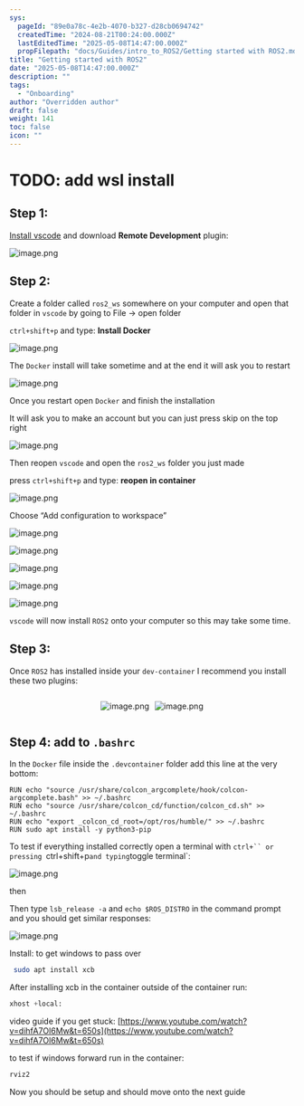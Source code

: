 ```yaml
---
sys:
  pageId: "89e0a78c-4e2b-4070-b327-d28cb0694742"
  createdTime: "2024-08-21T00:24:00.000Z"
  lastEditedTime: "2025-05-08T14:47:00.000Z"
  propFilepath: "docs/Guides/intro_to_ROS2/Getting started with ROS2.md"
title: "Getting started with ROS2"
date: "2025-05-08T14:47:00.000Z"
description: ""
tags:
  - "Onboarding"
author: "Overridden author"
draft: false
weight: 141
toc: false
icon: ""
---
```


# TODO: add wsl install

## Step 1:

[Install vscode](https://code.visualstudio.com/download) and download **Remote Development** plugin:

![image.png](https://prod-files-secure.s3.us-west-2.amazonaws.com/d518164a-d88e-44d1-a4ee-3adb3bd8bce0/efb52993-1881-4a40-b95e-6f020334f022/image.png?X-Amz-Algorithm=AWS4-HMAC-SHA256&X-Amz-Content-Sha256=UNSIGNED-PAYLOAD&X-Amz-Credential=ASIAZI2LB4662JQD3C4F%2F20250509%2Fus-west-2%2Fs3%2Faws4_request&X-Amz-Date=20250509T050929Z&X-Amz-Expires=3600&X-Amz-Security-Token=IQoJb3JpZ2luX2VjEN3%2F%2F%2F%2F%2F%2F%2F%2F%2F%2FwEaCXVzLXdlc3QtMiJHMEUCIEWYhbeUlgJaOXK%2B%2BX2cWbo9IEKDHe3xvULc3FvKRUBiAiEAw9%2B%2BrsskHg8lnEBPFSInHQbS5wwgRBu8QZXzAnJdMBUqiAQIhv%2F%2F%2F%2F%2F%2F%2F%2F%2F%2FARAAGgw2Mzc0MjMxODM4MDUiDPX3fisZc9%2BQ8hKXUircAy11YvqtjIj0Mwdtpj645cnQENdLCV3mSDmWHc2U1MsrZPn3uNvIrzG0G%2BUPQOxspQR2tygXzzO7DgomtvUcK3rKBG9HcqRErhu3SNaNi%2BhvbICRYy4C3UhgwV73ju1ZNlnj7w7dS%2F9ZUZyW2wkoIv92uNpME4CEqDzCjDvue4iVBRuzEGprYg4fqN7zNxbHootML3Yq1omNReA8HoYIMTh5t00rekfl7%2FcMVW%2FYELRoBsH76AS5cQ83gog0Uag06Rm7GWA5fgjszwara8LsZbL4m%2FacDxgtq77JA6%2FNjM%2B2eapGOqnLtHKYMs5P45ywG9JlkNa5U5SBGd2Z5r%2BMCvvZ3%2Ba0Bk5T8zHHLoszg0pxQmR8nHViL052xPlzyMxnM9EpkJH4rffrXlesJkscMfTY6GNafBxQ%2Fp8RvWdrLJVqqfd7ILp2x0FVzxPsIO5lRDY41Dz%2FkTtMauXcPOAFIHVt6yS9bx9F2wBSOVThoBbJuJ549KZk3Q5U%2BfYnG%2BHOooGlgpluCvXf460g8MDQwgpcgnVOu5%2BKRvyxC%2F%2BKQZaNrxSHZKNXFInSHjZJjgKBNM1RMqYl3i5nqXHuLXdPePJooMYkmuQ%2Fwf8ESazeyPs54n87bHyw%2BhgEINiQMIOW9sAGOqUBHD6luuCVO%2FjDHn%2BDwK%2F3jcVOEGAsB%2BIYBKWRHxue3y7%2Foti3lS0ZUpyn8KUiHWW7EqWQuhkd9pcVGTm1R2j2J64fqp7zMWFhK8PoTxup8wA%2FE14F%2BUSXoeNx0A%2FN36V%2FFC83oLYUnRkoxG17Ub6Ol%2BJjtCVf58REDomYUnUJ7nTQ1N6PEb5P4frOftNccTjKSgLbnLXT4YdNnXIyuzXhZ5bJNuce&X-Amz-Signature=8c0ffaba898cee9595d218bc5fc48adf002711af55a5803713b0be0f7856cf89&X-Amz-SignedHeaders=host&x-id=GetObject)

## Step 2:

Create a folder called `ros2_ws` somewhere on your computer and open that folder in `vscode` by going to File → open folder 

`ctrl+shift+p` and type: **Install Docker**

![image.png](https://prod-files-secure.s3.us-west-2.amazonaws.com/d518164a-d88e-44d1-a4ee-3adb3bd8bce0/2269dc0e-1cd5-47ff-bceb-c04ad9b2eab0/image.png?X-Amz-Algorithm=AWS4-HMAC-SHA256&X-Amz-Content-Sha256=UNSIGNED-PAYLOAD&X-Amz-Credential=ASIAZI2LB4662JQD3C4F%2F20250509%2Fus-west-2%2Fs3%2Faws4_request&X-Amz-Date=20250509T050929Z&X-Amz-Expires=3600&X-Amz-Security-Token=IQoJb3JpZ2luX2VjEN3%2F%2F%2F%2F%2F%2F%2F%2F%2F%2FwEaCXVzLXdlc3QtMiJHMEUCIEWYhbeUlgJaOXK%2B%2BX2cWbo9IEKDHe3xvULc3FvKRUBiAiEAw9%2B%2BrsskHg8lnEBPFSInHQbS5wwgRBu8QZXzAnJdMBUqiAQIhv%2F%2F%2F%2F%2F%2F%2F%2F%2F%2FARAAGgw2Mzc0MjMxODM4MDUiDPX3fisZc9%2BQ8hKXUircAy11YvqtjIj0Mwdtpj645cnQENdLCV3mSDmWHc2U1MsrZPn3uNvIrzG0G%2BUPQOxspQR2tygXzzO7DgomtvUcK3rKBG9HcqRErhu3SNaNi%2BhvbICRYy4C3UhgwV73ju1ZNlnj7w7dS%2F9ZUZyW2wkoIv92uNpME4CEqDzCjDvue4iVBRuzEGprYg4fqN7zNxbHootML3Yq1omNReA8HoYIMTh5t00rekfl7%2FcMVW%2FYELRoBsH76AS5cQ83gog0Uag06Rm7GWA5fgjszwara8LsZbL4m%2FacDxgtq77JA6%2FNjM%2B2eapGOqnLtHKYMs5P45ywG9JlkNa5U5SBGd2Z5r%2BMCvvZ3%2Ba0Bk5T8zHHLoszg0pxQmR8nHViL052xPlzyMxnM9EpkJH4rffrXlesJkscMfTY6GNafBxQ%2Fp8RvWdrLJVqqfd7ILp2x0FVzxPsIO5lRDY41Dz%2FkTtMauXcPOAFIHVt6yS9bx9F2wBSOVThoBbJuJ549KZk3Q5U%2BfYnG%2BHOooGlgpluCvXf460g8MDQwgpcgnVOu5%2BKRvyxC%2F%2BKQZaNrxSHZKNXFInSHjZJjgKBNM1RMqYl3i5nqXHuLXdPePJooMYkmuQ%2Fwf8ESazeyPs54n87bHyw%2BhgEINiQMIOW9sAGOqUBHD6luuCVO%2FjDHn%2BDwK%2F3jcVOEGAsB%2BIYBKWRHxue3y7%2Foti3lS0ZUpyn8KUiHWW7EqWQuhkd9pcVGTm1R2j2J64fqp7zMWFhK8PoTxup8wA%2FE14F%2BUSXoeNx0A%2FN36V%2FFC83oLYUnRkoxG17Ub6Ol%2BJjtCVf58REDomYUnUJ7nTQ1N6PEb5P4frOftNccTjKSgLbnLXT4YdNnXIyuzXhZ5bJNuce&X-Amz-Signature=eaaeb2d764aa35ce35a5b5c19d07a9a56dc12cddf227a47829dd90974a40d64d&X-Amz-SignedHeaders=host&x-id=GetObject)

The `Docker` install will take sometime and at the end it will ask you to restart

![image.png](https://prod-files-secure.s3.us-west-2.amazonaws.com/d518164a-d88e-44d1-a4ee-3adb3bd8bce0/ed233f78-be33-4b1f-b89c-9c346c0e961e/image.png?X-Amz-Algorithm=AWS4-HMAC-SHA256&X-Amz-Content-Sha256=UNSIGNED-PAYLOAD&X-Amz-Credential=ASIAZI2LB4662JQD3C4F%2F20250509%2Fus-west-2%2Fs3%2Faws4_request&X-Amz-Date=20250509T050929Z&X-Amz-Expires=3600&X-Amz-Security-Token=IQoJb3JpZ2luX2VjEN3%2F%2F%2F%2F%2F%2F%2F%2F%2F%2FwEaCXVzLXdlc3QtMiJHMEUCIEWYhbeUlgJaOXK%2B%2BX2cWbo9IEKDHe3xvULc3FvKRUBiAiEAw9%2B%2BrsskHg8lnEBPFSInHQbS5wwgRBu8QZXzAnJdMBUqiAQIhv%2F%2F%2F%2F%2F%2F%2F%2F%2F%2FARAAGgw2Mzc0MjMxODM4MDUiDPX3fisZc9%2BQ8hKXUircAy11YvqtjIj0Mwdtpj645cnQENdLCV3mSDmWHc2U1MsrZPn3uNvIrzG0G%2BUPQOxspQR2tygXzzO7DgomtvUcK3rKBG9HcqRErhu3SNaNi%2BhvbICRYy4C3UhgwV73ju1ZNlnj7w7dS%2F9ZUZyW2wkoIv92uNpME4CEqDzCjDvue4iVBRuzEGprYg4fqN7zNxbHootML3Yq1omNReA8HoYIMTh5t00rekfl7%2FcMVW%2FYELRoBsH76AS5cQ83gog0Uag06Rm7GWA5fgjszwara8LsZbL4m%2FacDxgtq77JA6%2FNjM%2B2eapGOqnLtHKYMs5P45ywG9JlkNa5U5SBGd2Z5r%2BMCvvZ3%2Ba0Bk5T8zHHLoszg0pxQmR8nHViL052xPlzyMxnM9EpkJH4rffrXlesJkscMfTY6GNafBxQ%2Fp8RvWdrLJVqqfd7ILp2x0FVzxPsIO5lRDY41Dz%2FkTtMauXcPOAFIHVt6yS9bx9F2wBSOVThoBbJuJ549KZk3Q5U%2BfYnG%2BHOooGlgpluCvXf460g8MDQwgpcgnVOu5%2BKRvyxC%2F%2BKQZaNrxSHZKNXFInSHjZJjgKBNM1RMqYl3i5nqXHuLXdPePJooMYkmuQ%2Fwf8ESazeyPs54n87bHyw%2BhgEINiQMIOW9sAGOqUBHD6luuCVO%2FjDHn%2BDwK%2F3jcVOEGAsB%2BIYBKWRHxue3y7%2Foti3lS0ZUpyn8KUiHWW7EqWQuhkd9pcVGTm1R2j2J64fqp7zMWFhK8PoTxup8wA%2FE14F%2BUSXoeNx0A%2FN36V%2FFC83oLYUnRkoxG17Ub6Ol%2BJjtCVf58REDomYUnUJ7nTQ1N6PEb5P4frOftNccTjKSgLbnLXT4YdNnXIyuzXhZ5bJNuce&X-Amz-Signature=c4c8badeac61e2e3512ef3065c881926c41108d866cbbeafc2446ac4ec00b06b&X-Amz-SignedHeaders=host&x-id=GetObject)

Once you restart open `Docker` and finish the installation

It will ask you to make an account but you can just press skip on the top right

![image.png](https://prod-files-secure.s3.us-west-2.amazonaws.com/d518164a-d88e-44d1-a4ee-3adb3bd8bce0/21010ad9-1659-4fd9-9f59-9932a09b2a3d/image.png?X-Amz-Algorithm=AWS4-HMAC-SHA256&X-Amz-Content-Sha256=UNSIGNED-PAYLOAD&X-Amz-Credential=ASIAZI2LB4662JQD3C4F%2F20250509%2Fus-west-2%2Fs3%2Faws4_request&X-Amz-Date=20250509T050929Z&X-Amz-Expires=3600&X-Amz-Security-Token=IQoJb3JpZ2luX2VjEN3%2F%2F%2F%2F%2F%2F%2F%2F%2F%2FwEaCXVzLXdlc3QtMiJHMEUCIEWYhbeUlgJaOXK%2B%2BX2cWbo9IEKDHe3xvULc3FvKRUBiAiEAw9%2B%2BrsskHg8lnEBPFSInHQbS5wwgRBu8QZXzAnJdMBUqiAQIhv%2F%2F%2F%2F%2F%2F%2F%2F%2F%2FARAAGgw2Mzc0MjMxODM4MDUiDPX3fisZc9%2BQ8hKXUircAy11YvqtjIj0Mwdtpj645cnQENdLCV3mSDmWHc2U1MsrZPn3uNvIrzG0G%2BUPQOxspQR2tygXzzO7DgomtvUcK3rKBG9HcqRErhu3SNaNi%2BhvbICRYy4C3UhgwV73ju1ZNlnj7w7dS%2F9ZUZyW2wkoIv92uNpME4CEqDzCjDvue4iVBRuzEGprYg4fqN7zNxbHootML3Yq1omNReA8HoYIMTh5t00rekfl7%2FcMVW%2FYELRoBsH76AS5cQ83gog0Uag06Rm7GWA5fgjszwara8LsZbL4m%2FacDxgtq77JA6%2FNjM%2B2eapGOqnLtHKYMs5P45ywG9JlkNa5U5SBGd2Z5r%2BMCvvZ3%2Ba0Bk5T8zHHLoszg0pxQmR8nHViL052xPlzyMxnM9EpkJH4rffrXlesJkscMfTY6GNafBxQ%2Fp8RvWdrLJVqqfd7ILp2x0FVzxPsIO5lRDY41Dz%2FkTtMauXcPOAFIHVt6yS9bx9F2wBSOVThoBbJuJ549KZk3Q5U%2BfYnG%2BHOooGlgpluCvXf460g8MDQwgpcgnVOu5%2BKRvyxC%2F%2BKQZaNrxSHZKNXFInSHjZJjgKBNM1RMqYl3i5nqXHuLXdPePJooMYkmuQ%2Fwf8ESazeyPs54n87bHyw%2BhgEINiQMIOW9sAGOqUBHD6luuCVO%2FjDHn%2BDwK%2F3jcVOEGAsB%2BIYBKWRHxue3y7%2Foti3lS0ZUpyn8KUiHWW7EqWQuhkd9pcVGTm1R2j2J64fqp7zMWFhK8PoTxup8wA%2FE14F%2BUSXoeNx0A%2FN36V%2FFC83oLYUnRkoxG17Ub6Ol%2BJjtCVf58REDomYUnUJ7nTQ1N6PEb5P4frOftNccTjKSgLbnLXT4YdNnXIyuzXhZ5bJNuce&X-Amz-Signature=348071d10fe3b5fdcb1ab220ec2746ef6b874631a844e966c720a556f5d0cf79&X-Amz-SignedHeaders=host&x-id=GetObject)

Then reopen `vscode` and open the `ros2_ws` folder you just made

press `ctrl+shift+p` and type: **reopen in container**

![image.png](https://prod-files-secure.s3.us-west-2.amazonaws.com/d518164a-d88e-44d1-a4ee-3adb3bd8bce0/4e93b8c2-41ad-488c-8095-c74205196118/image.png?X-Amz-Algorithm=AWS4-HMAC-SHA256&X-Amz-Content-Sha256=UNSIGNED-PAYLOAD&X-Amz-Credential=ASIAZI2LB4662JQD3C4F%2F20250509%2Fus-west-2%2Fs3%2Faws4_request&X-Amz-Date=20250509T050929Z&X-Amz-Expires=3600&X-Amz-Security-Token=IQoJb3JpZ2luX2VjEN3%2F%2F%2F%2F%2F%2F%2F%2F%2F%2FwEaCXVzLXdlc3QtMiJHMEUCIEWYhbeUlgJaOXK%2B%2BX2cWbo9IEKDHe3xvULc3FvKRUBiAiEAw9%2B%2BrsskHg8lnEBPFSInHQbS5wwgRBu8QZXzAnJdMBUqiAQIhv%2F%2F%2F%2F%2F%2F%2F%2F%2F%2FARAAGgw2Mzc0MjMxODM4MDUiDPX3fisZc9%2BQ8hKXUircAy11YvqtjIj0Mwdtpj645cnQENdLCV3mSDmWHc2U1MsrZPn3uNvIrzG0G%2BUPQOxspQR2tygXzzO7DgomtvUcK3rKBG9HcqRErhu3SNaNi%2BhvbICRYy4C3UhgwV73ju1ZNlnj7w7dS%2F9ZUZyW2wkoIv92uNpME4CEqDzCjDvue4iVBRuzEGprYg4fqN7zNxbHootML3Yq1omNReA8HoYIMTh5t00rekfl7%2FcMVW%2FYELRoBsH76AS5cQ83gog0Uag06Rm7GWA5fgjszwara8LsZbL4m%2FacDxgtq77JA6%2FNjM%2B2eapGOqnLtHKYMs5P45ywG9JlkNa5U5SBGd2Z5r%2BMCvvZ3%2Ba0Bk5T8zHHLoszg0pxQmR8nHViL052xPlzyMxnM9EpkJH4rffrXlesJkscMfTY6GNafBxQ%2Fp8RvWdrLJVqqfd7ILp2x0FVzxPsIO5lRDY41Dz%2FkTtMauXcPOAFIHVt6yS9bx9F2wBSOVThoBbJuJ549KZk3Q5U%2BfYnG%2BHOooGlgpluCvXf460g8MDQwgpcgnVOu5%2BKRvyxC%2F%2BKQZaNrxSHZKNXFInSHjZJjgKBNM1RMqYl3i5nqXHuLXdPePJooMYkmuQ%2Fwf8ESazeyPs54n87bHyw%2BhgEINiQMIOW9sAGOqUBHD6luuCVO%2FjDHn%2BDwK%2F3jcVOEGAsB%2BIYBKWRHxue3y7%2Foti3lS0ZUpyn8KUiHWW7EqWQuhkd9pcVGTm1R2j2J64fqp7zMWFhK8PoTxup8wA%2FE14F%2BUSXoeNx0A%2FN36V%2FFC83oLYUnRkoxG17Ub6Ol%2BJjtCVf58REDomYUnUJ7nTQ1N6PEb5P4frOftNccTjKSgLbnLXT4YdNnXIyuzXhZ5bJNuce&X-Amz-Signature=38f1fc39c073df565b6863adadeee3a4c8a5b8e8fd71388dc849dd15f4caa4c4&X-Amz-SignedHeaders=host&x-id=GetObject)

Choose “Add configuration to workspace”

![image.png](https://prod-files-secure.s3.us-west-2.amazonaws.com/d518164a-d88e-44d1-a4ee-3adb3bd8bce0/9560b282-5060-4989-ba37-97e7b2c22476/image.png?X-Amz-Algorithm=AWS4-HMAC-SHA256&X-Amz-Content-Sha256=UNSIGNED-PAYLOAD&X-Amz-Credential=ASIAZI2LB4662JQD3C4F%2F20250509%2Fus-west-2%2Fs3%2Faws4_request&X-Amz-Date=20250509T050929Z&X-Amz-Expires=3600&X-Amz-Security-Token=IQoJb3JpZ2luX2VjEN3%2F%2F%2F%2F%2F%2F%2F%2F%2F%2FwEaCXVzLXdlc3QtMiJHMEUCIEWYhbeUlgJaOXK%2B%2BX2cWbo9IEKDHe3xvULc3FvKRUBiAiEAw9%2B%2BrsskHg8lnEBPFSInHQbS5wwgRBu8QZXzAnJdMBUqiAQIhv%2F%2F%2F%2F%2F%2F%2F%2F%2F%2FARAAGgw2Mzc0MjMxODM4MDUiDPX3fisZc9%2BQ8hKXUircAy11YvqtjIj0Mwdtpj645cnQENdLCV3mSDmWHc2U1MsrZPn3uNvIrzG0G%2BUPQOxspQR2tygXzzO7DgomtvUcK3rKBG9HcqRErhu3SNaNi%2BhvbICRYy4C3UhgwV73ju1ZNlnj7w7dS%2F9ZUZyW2wkoIv92uNpME4CEqDzCjDvue4iVBRuzEGprYg4fqN7zNxbHootML3Yq1omNReA8HoYIMTh5t00rekfl7%2FcMVW%2FYELRoBsH76AS5cQ83gog0Uag06Rm7GWA5fgjszwara8LsZbL4m%2FacDxgtq77JA6%2FNjM%2B2eapGOqnLtHKYMs5P45ywG9JlkNa5U5SBGd2Z5r%2BMCvvZ3%2Ba0Bk5T8zHHLoszg0pxQmR8nHViL052xPlzyMxnM9EpkJH4rffrXlesJkscMfTY6GNafBxQ%2Fp8RvWdrLJVqqfd7ILp2x0FVzxPsIO5lRDY41Dz%2FkTtMauXcPOAFIHVt6yS9bx9F2wBSOVThoBbJuJ549KZk3Q5U%2BfYnG%2BHOooGlgpluCvXf460g8MDQwgpcgnVOu5%2BKRvyxC%2F%2BKQZaNrxSHZKNXFInSHjZJjgKBNM1RMqYl3i5nqXHuLXdPePJooMYkmuQ%2Fwf8ESazeyPs54n87bHyw%2BhgEINiQMIOW9sAGOqUBHD6luuCVO%2FjDHn%2BDwK%2F3jcVOEGAsB%2BIYBKWRHxue3y7%2Foti3lS0ZUpyn8KUiHWW7EqWQuhkd9pcVGTm1R2j2J64fqp7zMWFhK8PoTxup8wA%2FE14F%2BUSXoeNx0A%2FN36V%2FFC83oLYUnRkoxG17Ub6Ol%2BJjtCVf58REDomYUnUJ7nTQ1N6PEb5P4frOftNccTjKSgLbnLXT4YdNnXIyuzXhZ5bJNuce&X-Amz-Signature=8dfa336b0d446dfc74d848d0633d84b4b5e7c9e0f67feaced279bb966c2f8123&X-Amz-SignedHeaders=host&x-id=GetObject)

![image.png](https://prod-files-secure.s3.us-west-2.amazonaws.com/d518164a-d88e-44d1-a4ee-3adb3bd8bce0/2ee63f81-886b-48e8-a553-dc6e5eac99e4/image.png?X-Amz-Algorithm=AWS4-HMAC-SHA256&X-Amz-Content-Sha256=UNSIGNED-PAYLOAD&X-Amz-Credential=ASIAZI2LB4662JQD3C4F%2F20250509%2Fus-west-2%2Fs3%2Faws4_request&X-Amz-Date=20250509T050929Z&X-Amz-Expires=3600&X-Amz-Security-Token=IQoJb3JpZ2luX2VjEN3%2F%2F%2F%2F%2F%2F%2F%2F%2F%2FwEaCXVzLXdlc3QtMiJHMEUCIEWYhbeUlgJaOXK%2B%2BX2cWbo9IEKDHe3xvULc3FvKRUBiAiEAw9%2B%2BrsskHg8lnEBPFSInHQbS5wwgRBu8QZXzAnJdMBUqiAQIhv%2F%2F%2F%2F%2F%2F%2F%2F%2F%2FARAAGgw2Mzc0MjMxODM4MDUiDPX3fisZc9%2BQ8hKXUircAy11YvqtjIj0Mwdtpj645cnQENdLCV3mSDmWHc2U1MsrZPn3uNvIrzG0G%2BUPQOxspQR2tygXzzO7DgomtvUcK3rKBG9HcqRErhu3SNaNi%2BhvbICRYy4C3UhgwV73ju1ZNlnj7w7dS%2F9ZUZyW2wkoIv92uNpME4CEqDzCjDvue4iVBRuzEGprYg4fqN7zNxbHootML3Yq1omNReA8HoYIMTh5t00rekfl7%2FcMVW%2FYELRoBsH76AS5cQ83gog0Uag06Rm7GWA5fgjszwara8LsZbL4m%2FacDxgtq77JA6%2FNjM%2B2eapGOqnLtHKYMs5P45ywG9JlkNa5U5SBGd2Z5r%2BMCvvZ3%2Ba0Bk5T8zHHLoszg0pxQmR8nHViL052xPlzyMxnM9EpkJH4rffrXlesJkscMfTY6GNafBxQ%2Fp8RvWdrLJVqqfd7ILp2x0FVzxPsIO5lRDY41Dz%2FkTtMauXcPOAFIHVt6yS9bx9F2wBSOVThoBbJuJ549KZk3Q5U%2BfYnG%2BHOooGlgpluCvXf460g8MDQwgpcgnVOu5%2BKRvyxC%2F%2BKQZaNrxSHZKNXFInSHjZJjgKBNM1RMqYl3i5nqXHuLXdPePJooMYkmuQ%2Fwf8ESazeyPs54n87bHyw%2BhgEINiQMIOW9sAGOqUBHD6luuCVO%2FjDHn%2BDwK%2F3jcVOEGAsB%2BIYBKWRHxue3y7%2Foti3lS0ZUpyn8KUiHWW7EqWQuhkd9pcVGTm1R2j2J64fqp7zMWFhK8PoTxup8wA%2FE14F%2BUSXoeNx0A%2FN36V%2FFC83oLYUnRkoxG17Ub6Ol%2BJjtCVf58REDomYUnUJ7nTQ1N6PEb5P4frOftNccTjKSgLbnLXT4YdNnXIyuzXhZ5bJNuce&X-Amz-Signature=ebb595b0313d7cc70ad06ab4ece251768684de1a502cf709b875e3093a067034&X-Amz-SignedHeaders=host&x-id=GetObject)

![image.png](https://prod-files-secure.s3.us-west-2.amazonaws.com/d518164a-d88e-44d1-a4ee-3adb3bd8bce0/ae1580b2-b048-407e-aed9-b584224a7a04/image.png?X-Amz-Algorithm=AWS4-HMAC-SHA256&X-Amz-Content-Sha256=UNSIGNED-PAYLOAD&X-Amz-Credential=ASIAZI2LB4662JQD3C4F%2F20250509%2Fus-west-2%2Fs3%2Faws4_request&X-Amz-Date=20250509T050929Z&X-Amz-Expires=3600&X-Amz-Security-Token=IQoJb3JpZ2luX2VjEN3%2F%2F%2F%2F%2F%2F%2F%2F%2F%2FwEaCXVzLXdlc3QtMiJHMEUCIEWYhbeUlgJaOXK%2B%2BX2cWbo9IEKDHe3xvULc3FvKRUBiAiEAw9%2B%2BrsskHg8lnEBPFSInHQbS5wwgRBu8QZXzAnJdMBUqiAQIhv%2F%2F%2F%2F%2F%2F%2F%2F%2F%2FARAAGgw2Mzc0MjMxODM4MDUiDPX3fisZc9%2BQ8hKXUircAy11YvqtjIj0Mwdtpj645cnQENdLCV3mSDmWHc2U1MsrZPn3uNvIrzG0G%2BUPQOxspQR2tygXzzO7DgomtvUcK3rKBG9HcqRErhu3SNaNi%2BhvbICRYy4C3UhgwV73ju1ZNlnj7w7dS%2F9ZUZyW2wkoIv92uNpME4CEqDzCjDvue4iVBRuzEGprYg4fqN7zNxbHootML3Yq1omNReA8HoYIMTh5t00rekfl7%2FcMVW%2FYELRoBsH76AS5cQ83gog0Uag06Rm7GWA5fgjszwara8LsZbL4m%2FacDxgtq77JA6%2FNjM%2B2eapGOqnLtHKYMs5P45ywG9JlkNa5U5SBGd2Z5r%2BMCvvZ3%2Ba0Bk5T8zHHLoszg0pxQmR8nHViL052xPlzyMxnM9EpkJH4rffrXlesJkscMfTY6GNafBxQ%2Fp8RvWdrLJVqqfd7ILp2x0FVzxPsIO5lRDY41Dz%2FkTtMauXcPOAFIHVt6yS9bx9F2wBSOVThoBbJuJ549KZk3Q5U%2BfYnG%2BHOooGlgpluCvXf460g8MDQwgpcgnVOu5%2BKRvyxC%2F%2BKQZaNrxSHZKNXFInSHjZJjgKBNM1RMqYl3i5nqXHuLXdPePJooMYkmuQ%2Fwf8ESazeyPs54n87bHyw%2BhgEINiQMIOW9sAGOqUBHD6luuCVO%2FjDHn%2BDwK%2F3jcVOEGAsB%2BIYBKWRHxue3y7%2Foti3lS0ZUpyn8KUiHWW7EqWQuhkd9pcVGTm1R2j2J64fqp7zMWFhK8PoTxup8wA%2FE14F%2BUSXoeNx0A%2FN36V%2FFC83oLYUnRkoxG17Ub6Ol%2BJjtCVf58REDomYUnUJ7nTQ1N6PEb5P4frOftNccTjKSgLbnLXT4YdNnXIyuzXhZ5bJNuce&X-Amz-Signature=dab95d8c66c4aeb0957801154d37fabfd55669b5bfec330f562a830415822099&X-Amz-SignedHeaders=host&x-id=GetObject)

![image.png](https://prod-files-secure.s3.us-west-2.amazonaws.com/d518164a-d88e-44d1-a4ee-3adb3bd8bce0/53255b28-f75e-430f-b9e3-c0ac8577e42b/image.png?X-Amz-Algorithm=AWS4-HMAC-SHA256&X-Amz-Content-Sha256=UNSIGNED-PAYLOAD&X-Amz-Credential=ASIAZI2LB4662JQD3C4F%2F20250509%2Fus-west-2%2Fs3%2Faws4_request&X-Amz-Date=20250509T050929Z&X-Amz-Expires=3600&X-Amz-Security-Token=IQoJb3JpZ2luX2VjEN3%2F%2F%2F%2F%2F%2F%2F%2F%2F%2FwEaCXVzLXdlc3QtMiJHMEUCIEWYhbeUlgJaOXK%2B%2BX2cWbo9IEKDHe3xvULc3FvKRUBiAiEAw9%2B%2BrsskHg8lnEBPFSInHQbS5wwgRBu8QZXzAnJdMBUqiAQIhv%2F%2F%2F%2F%2F%2F%2F%2F%2F%2FARAAGgw2Mzc0MjMxODM4MDUiDPX3fisZc9%2BQ8hKXUircAy11YvqtjIj0Mwdtpj645cnQENdLCV3mSDmWHc2U1MsrZPn3uNvIrzG0G%2BUPQOxspQR2tygXzzO7DgomtvUcK3rKBG9HcqRErhu3SNaNi%2BhvbICRYy4C3UhgwV73ju1ZNlnj7w7dS%2F9ZUZyW2wkoIv92uNpME4CEqDzCjDvue4iVBRuzEGprYg4fqN7zNxbHootML3Yq1omNReA8HoYIMTh5t00rekfl7%2FcMVW%2FYELRoBsH76AS5cQ83gog0Uag06Rm7GWA5fgjszwara8LsZbL4m%2FacDxgtq77JA6%2FNjM%2B2eapGOqnLtHKYMs5P45ywG9JlkNa5U5SBGd2Z5r%2BMCvvZ3%2Ba0Bk5T8zHHLoszg0pxQmR8nHViL052xPlzyMxnM9EpkJH4rffrXlesJkscMfTY6GNafBxQ%2Fp8RvWdrLJVqqfd7ILp2x0FVzxPsIO5lRDY41Dz%2FkTtMauXcPOAFIHVt6yS9bx9F2wBSOVThoBbJuJ549KZk3Q5U%2BfYnG%2BHOooGlgpluCvXf460g8MDQwgpcgnVOu5%2BKRvyxC%2F%2BKQZaNrxSHZKNXFInSHjZJjgKBNM1RMqYl3i5nqXHuLXdPePJooMYkmuQ%2Fwf8ESazeyPs54n87bHyw%2BhgEINiQMIOW9sAGOqUBHD6luuCVO%2FjDHn%2BDwK%2F3jcVOEGAsB%2BIYBKWRHxue3y7%2Foti3lS0ZUpyn8KUiHWW7EqWQuhkd9pcVGTm1R2j2J64fqp7zMWFhK8PoTxup8wA%2FE14F%2BUSXoeNx0A%2FN36V%2FFC83oLYUnRkoxG17Ub6Ol%2BJjtCVf58REDomYUnUJ7nTQ1N6PEb5P4frOftNccTjKSgLbnLXT4YdNnXIyuzXhZ5bJNuce&X-Amz-Signature=5cb36d5c31c2ae4917159d6d637f9fa44ab1a4c9e9774193c637e95213ed2853&X-Amz-SignedHeaders=host&x-id=GetObject)

![image.png](https://prod-files-secure.s3.us-west-2.amazonaws.com/d518164a-d88e-44d1-a4ee-3adb3bd8bce0/7c562767-5af9-4ffb-97d1-327bcdf4ee00/image.png?X-Amz-Algorithm=AWS4-HMAC-SHA256&X-Amz-Content-Sha256=UNSIGNED-PAYLOAD&X-Amz-Credential=ASIAZI2LB4662JQD3C4F%2F20250509%2Fus-west-2%2Fs3%2Faws4_request&X-Amz-Date=20250509T050929Z&X-Amz-Expires=3600&X-Amz-Security-Token=IQoJb3JpZ2luX2VjEN3%2F%2F%2F%2F%2F%2F%2F%2F%2F%2FwEaCXVzLXdlc3QtMiJHMEUCIEWYhbeUlgJaOXK%2B%2BX2cWbo9IEKDHe3xvULc3FvKRUBiAiEAw9%2B%2BrsskHg8lnEBPFSInHQbS5wwgRBu8QZXzAnJdMBUqiAQIhv%2F%2F%2F%2F%2F%2F%2F%2F%2F%2FARAAGgw2Mzc0MjMxODM4MDUiDPX3fisZc9%2BQ8hKXUircAy11YvqtjIj0Mwdtpj645cnQENdLCV3mSDmWHc2U1MsrZPn3uNvIrzG0G%2BUPQOxspQR2tygXzzO7DgomtvUcK3rKBG9HcqRErhu3SNaNi%2BhvbICRYy4C3UhgwV73ju1ZNlnj7w7dS%2F9ZUZyW2wkoIv92uNpME4CEqDzCjDvue4iVBRuzEGprYg4fqN7zNxbHootML3Yq1omNReA8HoYIMTh5t00rekfl7%2FcMVW%2FYELRoBsH76AS5cQ83gog0Uag06Rm7GWA5fgjszwara8LsZbL4m%2FacDxgtq77JA6%2FNjM%2B2eapGOqnLtHKYMs5P45ywG9JlkNa5U5SBGd2Z5r%2BMCvvZ3%2Ba0Bk5T8zHHLoszg0pxQmR8nHViL052xPlzyMxnM9EpkJH4rffrXlesJkscMfTY6GNafBxQ%2Fp8RvWdrLJVqqfd7ILp2x0FVzxPsIO5lRDY41Dz%2FkTtMauXcPOAFIHVt6yS9bx9F2wBSOVThoBbJuJ549KZk3Q5U%2BfYnG%2BHOooGlgpluCvXf460g8MDQwgpcgnVOu5%2BKRvyxC%2F%2BKQZaNrxSHZKNXFInSHjZJjgKBNM1RMqYl3i5nqXHuLXdPePJooMYkmuQ%2Fwf8ESazeyPs54n87bHyw%2BhgEINiQMIOW9sAGOqUBHD6luuCVO%2FjDHn%2BDwK%2F3jcVOEGAsB%2BIYBKWRHxue3y7%2Foti3lS0ZUpyn8KUiHWW7EqWQuhkd9pcVGTm1R2j2J64fqp7zMWFhK8PoTxup8wA%2FE14F%2BUSXoeNx0A%2FN36V%2FFC83oLYUnRkoxG17Ub6Ol%2BJjtCVf58REDomYUnUJ7nTQ1N6PEb5P4frOftNccTjKSgLbnLXT4YdNnXIyuzXhZ5bJNuce&X-Amz-Signature=e62ec8fc66ea39aeb291a2142432928629dbe0e3754dbbbdaadfaf0a098c4b2e&X-Amz-SignedHeaders=host&x-id=GetObject)

`vscode` will now install `ROS2` onto your computer so this may take some time.

## Step 3:

Once `ROS2` has installed inside your `dev-container` I recommend you install these two plugins:

<div style="display: flex;flex-direction: row; column-gap:10px; max-width: 630px;justify-content: center;">
<div>

![image.png](https://prod-files-secure.s3.us-west-2.amazonaws.com/d518164a-d88e-44d1-a4ee-3adb3bd8bce0/3fc3d550-5a54-4ba1-ba6b-faa01cdb7369/image.png?X-Amz-Algorithm=AWS4-HMAC-SHA256&X-Amz-Content-Sha256=UNSIGNED-PAYLOAD&X-Amz-Credential=ASIAZI2LB4662L7URDYQ%2F20250509%2Fus-west-2%2Fs3%2Faws4_request&X-Amz-Date=20250509T050930Z&X-Amz-Expires=3600&X-Amz-Security-Token=IQoJb3JpZ2luX2VjEN3%2F%2F%2F%2F%2F%2F%2F%2F%2F%2FwEaCXVzLXdlc3QtMiJGMEQCIBcQHUG4YaRjnDjlez11W6ryYt84TlNEnhbYgVV6j3bjAiBY7rf3OQLQvOuMFf8N%2BFgm4lK5HUiEmlQUZ5j0IhcEFCqIBAiG%2F%2F%2F%2F%2F%2F%2F%2F%2F%2F8BEAAaDDYzNzQyMzE4MzgwNSIMD3VH4u7%2FSEL6YUF7KtwDLqGi6vmFpp1kWRxQ%2Bdj5VyUjRqoT6gh4wOQvAkEIoFjlCOGt%2B43Qmx6JIP7pPsF58s9VnJQ8ePadW9lWtx5uddDlqFEG9EgsOfKLGBf38sivI%2BnDYJpE%2FI76Z%2FW7kwNQvwDEbbdJWcpO%2F5q%2FoR539Hr2%2BMlf7Xu1SSKkU%2BhSpyVB%2F4jMrU4klUyrCKJ3AnnuVLPaDehefT1xxzgYC%2B0cpyHnOAnZLGpZKr56i4VLhvsTlFB%2FSdZ984pZU%2FVkecpD2yRJTxuHoc%2F0AZU5cCABARXJ48pQHIp5gXsP9rndAWYrdP4Uy0G39FjbUbZf37JK8MGhAF16NgwXTkR7NeBbEWkFtEaNteIXKCRjPmr09KH9uawU8rOwPEuWrazdhSUXjTAtH8XbWlX6UzpsOfALvmTnenjd5AERqTb1tNdBExW%2BDsRg7xVhAn4kOe8Q0uasmFbcOb3qU8VvfyoO4NDGi8n5PJ4vjQDKJSB1M3TUpNN3ZaAsXJlpB2U5Jt%2Fdpo%2BFadOF%2FXlKkGVeHfPr37%2Fu2v9JuC%2Fzv%2BThrW7l0vTiEHAz%2Bh6JaaDCMa9u2WKS6UjUJHPvA6LPeZxfnjDt0jEH1JCWmVQBV67DW%2FhWjUlkwZ3906xKJc2h5lcf3w8whZb2wAY6pgEfnNMNRjaBwiFnEWwhg2%2Bs6uZThDXMqzy4oYi0H%2FyWl6gZ%2F8ZIPVkjLh%2FY4mgC0se5MdRXgmRqlsxXyRPGHIV5XqW9KsjP%2BlQykRKP2yZfPoXIvRaUI4ASwduSVTjgHIdF9qfFCIJOGhzY7nfEhYiMOU%2B3DC6oO6p04tj0SXku6e5a2v83M0msu%2BAYP07r6JsYK8Fi%2B9nk0%2BsHkIhnkfH2P%2BpXpK7F&X-Amz-Signature=30f1fd306bc8b4a31bdcd5c7359db2e21c4f98d91bcc55e9dccd53a8ae1528fd&X-Amz-SignedHeaders=host&x-id=GetObject)

</div>
<div>

![image.png](https://prod-files-secure.s3.us-west-2.amazonaws.com/d518164a-d88e-44d1-a4ee-3adb3bd8bce0/d994cc66-13c2-4093-a5a3-f84cf4601a82/image.png?X-Amz-Algorithm=AWS4-HMAC-SHA256&X-Amz-Content-Sha256=UNSIGNED-PAYLOAD&X-Amz-Credential=ASIAZI2LB466YYV34BDF%2F20250509%2Fus-west-2%2Fs3%2Faws4_request&X-Amz-Date=20250509T050931Z&X-Amz-Expires=3600&X-Amz-Security-Token=IQoJb3JpZ2luX2VjEN3%2F%2F%2F%2F%2F%2F%2F%2F%2F%2FwEaCXVzLXdlc3QtMiJGMEQCIDsNchvW76BIhpX0jf2oYC3QGu4IYPst5Ndyzn0cLD5vAiAcLoNZTvQAAqUIUwMa%2B913wRKgAkm8qhSHeGMaXJaFqiqIBAiG%2F%2F%2F%2F%2F%2F%2F%2F%2F%2F8BEAAaDDYzNzQyMzE4MzgwNSIMSfzat4bZRmwCsnkSKtwDFFJM2YuxUncFo6oGgOVhzLQBrgn4yoR4c4oCiIntHnOqekRHIdAyQWTSPCf0gP%2BE6U0wKBA%2BXAGYFmuh7S0FJRdJt6LQmFDcnX7VF6LukmXUWvoN0xMSnCZK84yjbwWiZbetOBb%2B%2Fg6IMRbkyeYwRlRUIzkO4cf6QFHkq33jwM%2BseCmDzznrROCsNCKWhCEKvRSJnanOuPb6JtZ%2BnH%2BNWkTMWY6WTY5nuisz%2BsJE1EU92GorQ6tMB1musHsTLuFlqHse%2FkVHX%2FcwVy08aG%2BXr9Wdk%2FaRm1DArhfjo7ad2I10MbVqXSanJlm7l5%2FuaLOT5bedG%2FwWFgztNts8aJqgdz5xRRrnQKjf%2B2sGRf6CUjgevcfvApM0JbSrxu1upgMUek3gyGbYtxA0LARAfkJahgGpGwNn%2BHl%2F0e%2BCqj0gzVt%2Bu2ik9b1okAScInzG%2F0sx1PQnvE8hWzRkSmq7GiJmcOzaTFcqekR5AtkLkvsnxu758Pq9M4W%2FDiuuGfXJdfvrdDctGCdCKYz%2Fxmlp5yrwkuraZ7eVFZtl5%2B4r8gIHqRufaI7jGP%2BVlnc6MNoCBLGDfxaoFzkbqtYLcplU7b%2FBWj66whtN27%2FwWac7700mJivJQrDeVas0D2zSeAswr5b2wAY6pgHaKH5rkidNPLVvPjr%2FqtPUIfEW5IjadHyJK%2BvQ3s84%2Fab6NtOxwe%2BZhn4%2F8GKZagVP4vCjfxz34mpTj%2FRNE5ThEJsS%2FKHPgbVLXHv3d0evixKW5s1m8hfEBUhG%2F%2F25t5iXNsZuWMwCMpl2bKTocgAONlwIKGp5W0EtxyV4rrp06xge9XH4J75f1VkFF71LDJEx2KN8nGgYehmT9ebxatJn5ZBRipu4&X-Amz-Signature=e247d45c5a33896c47763cd4b4991b63009681c6b1e7abd1e662e3e3669f4abd&X-Amz-SignedHeaders=host&x-id=GetObject)

</div>
</div>

## Step 4: add to `.bashrc`

In the `Docker` file inside the `.devcontainer` folder add this line at the very bottom: 

```docker
RUN echo "source /usr/share/colcon_argcomplete/hook/colcon-argcomplete.bash" >> ~/.bashrc
RUN echo "source /usr/share/colcon_cd/function/colcon_cd.sh" >> ~/.bashrc
RUN echo "export _colcon_cd_root=/opt/ros/humble/" >> ~/.bashrc
RUN sudo apt install -y python3-pip 
```

To test if everything installed correctly open a terminal with `ctrl+`` or pressing `ctrl+shift+p` and typing `toggle terminal`:

![image.png](https://prod-files-secure.s3.us-west-2.amazonaws.com/d518164a-d88e-44d1-a4ee-3adb3bd8bce0/6a4943d8-b04e-4c02-9a58-775f3384d1a5/image.png?X-Amz-Algorithm=AWS4-HMAC-SHA256&X-Amz-Content-Sha256=UNSIGNED-PAYLOAD&X-Amz-Credential=ASIAZI2LB4662JQD3C4F%2F20250509%2Fus-west-2%2Fs3%2Faws4_request&X-Amz-Date=20250509T050929Z&X-Amz-Expires=3600&X-Amz-Security-Token=IQoJb3JpZ2luX2VjEN3%2F%2F%2F%2F%2F%2F%2F%2F%2F%2FwEaCXVzLXdlc3QtMiJHMEUCIEWYhbeUlgJaOXK%2B%2BX2cWbo9IEKDHe3xvULc3FvKRUBiAiEAw9%2B%2BrsskHg8lnEBPFSInHQbS5wwgRBu8QZXzAnJdMBUqiAQIhv%2F%2F%2F%2F%2F%2F%2F%2F%2F%2FARAAGgw2Mzc0MjMxODM4MDUiDPX3fisZc9%2BQ8hKXUircAy11YvqtjIj0Mwdtpj645cnQENdLCV3mSDmWHc2U1MsrZPn3uNvIrzG0G%2BUPQOxspQR2tygXzzO7DgomtvUcK3rKBG9HcqRErhu3SNaNi%2BhvbICRYy4C3UhgwV73ju1ZNlnj7w7dS%2F9ZUZyW2wkoIv92uNpME4CEqDzCjDvue4iVBRuzEGprYg4fqN7zNxbHootML3Yq1omNReA8HoYIMTh5t00rekfl7%2FcMVW%2FYELRoBsH76AS5cQ83gog0Uag06Rm7GWA5fgjszwara8LsZbL4m%2FacDxgtq77JA6%2FNjM%2B2eapGOqnLtHKYMs5P45ywG9JlkNa5U5SBGd2Z5r%2BMCvvZ3%2Ba0Bk5T8zHHLoszg0pxQmR8nHViL052xPlzyMxnM9EpkJH4rffrXlesJkscMfTY6GNafBxQ%2Fp8RvWdrLJVqqfd7ILp2x0FVzxPsIO5lRDY41Dz%2FkTtMauXcPOAFIHVt6yS9bx9F2wBSOVThoBbJuJ549KZk3Q5U%2BfYnG%2BHOooGlgpluCvXf460g8MDQwgpcgnVOu5%2BKRvyxC%2F%2BKQZaNrxSHZKNXFInSHjZJjgKBNM1RMqYl3i5nqXHuLXdPePJooMYkmuQ%2Fwf8ESazeyPs54n87bHyw%2BhgEINiQMIOW9sAGOqUBHD6luuCVO%2FjDHn%2BDwK%2F3jcVOEGAsB%2BIYBKWRHxue3y7%2Foti3lS0ZUpyn8KUiHWW7EqWQuhkd9pcVGTm1R2j2J64fqp7zMWFhK8PoTxup8wA%2FE14F%2BUSXoeNx0A%2FN36V%2FFC83oLYUnRkoxG17Ub6Ol%2BJjtCVf58REDomYUnUJ7nTQ1N6PEb5P4frOftNccTjKSgLbnLXT4YdNnXIyuzXhZ5bJNuce&X-Amz-Signature=baaa4b1826bea489a036d13ce2d68de25d423c61435fcfe03096293bb143dc9c&X-Amz-SignedHeaders=host&x-id=GetObject)

then 

Then type `lsb_release -a` and `echo $ROS_DISTRO` in the command prompt and you should get similar responses:

![image.png](https://prod-files-secure.s3.us-west-2.amazonaws.com/d518164a-d88e-44d1-a4ee-3adb3bd8bce0/3e635dec-a805-4e85-8b9e-d000e5b71a4e/image.png?X-Amz-Algorithm=AWS4-HMAC-SHA256&X-Amz-Content-Sha256=UNSIGNED-PAYLOAD&X-Amz-Credential=ASIAZI2LB4662JQD3C4F%2F20250509%2Fus-west-2%2Fs3%2Faws4_request&X-Amz-Date=20250509T050929Z&X-Amz-Expires=3600&X-Amz-Security-Token=IQoJb3JpZ2luX2VjEN3%2F%2F%2F%2F%2F%2F%2F%2F%2F%2FwEaCXVzLXdlc3QtMiJHMEUCIEWYhbeUlgJaOXK%2B%2BX2cWbo9IEKDHe3xvULc3FvKRUBiAiEAw9%2B%2BrsskHg8lnEBPFSInHQbS5wwgRBu8QZXzAnJdMBUqiAQIhv%2F%2F%2F%2F%2F%2F%2F%2F%2F%2FARAAGgw2Mzc0MjMxODM4MDUiDPX3fisZc9%2BQ8hKXUircAy11YvqtjIj0Mwdtpj645cnQENdLCV3mSDmWHc2U1MsrZPn3uNvIrzG0G%2BUPQOxspQR2tygXzzO7DgomtvUcK3rKBG9HcqRErhu3SNaNi%2BhvbICRYy4C3UhgwV73ju1ZNlnj7w7dS%2F9ZUZyW2wkoIv92uNpME4CEqDzCjDvue4iVBRuzEGprYg4fqN7zNxbHootML3Yq1omNReA8HoYIMTh5t00rekfl7%2FcMVW%2FYELRoBsH76AS5cQ83gog0Uag06Rm7GWA5fgjszwara8LsZbL4m%2FacDxgtq77JA6%2FNjM%2B2eapGOqnLtHKYMs5P45ywG9JlkNa5U5SBGd2Z5r%2BMCvvZ3%2Ba0Bk5T8zHHLoszg0pxQmR8nHViL052xPlzyMxnM9EpkJH4rffrXlesJkscMfTY6GNafBxQ%2Fp8RvWdrLJVqqfd7ILp2x0FVzxPsIO5lRDY41Dz%2FkTtMauXcPOAFIHVt6yS9bx9F2wBSOVThoBbJuJ549KZk3Q5U%2BfYnG%2BHOooGlgpluCvXf460g8MDQwgpcgnVOu5%2BKRvyxC%2F%2BKQZaNrxSHZKNXFInSHjZJjgKBNM1RMqYl3i5nqXHuLXdPePJooMYkmuQ%2Fwf8ESazeyPs54n87bHyw%2BhgEINiQMIOW9sAGOqUBHD6luuCVO%2FjDHn%2BDwK%2F3jcVOEGAsB%2BIYBKWRHxue3y7%2Foti3lS0ZUpyn8KUiHWW7EqWQuhkd9pcVGTm1R2j2J64fqp7zMWFhK8PoTxup8wA%2FE14F%2BUSXoeNx0A%2FN36V%2FFC83oLYUnRkoxG17Ub6Ol%2BJjtCVf58REDomYUnUJ7nTQ1N6PEb5P4frOftNccTjKSgLbnLXT4YdNnXIyuzXhZ5bJNuce&X-Amz-Signature=548ecd47a931d7ebd9e897c47f22186cec634c936ff2ffe49cbc8590ddcb6800&X-Amz-SignedHeaders=host&x-id=GetObject)

Install:  to get windows to pass over

```bash
 sudo apt install xcb
```

After installing xcb in the container outside of the container run:

```python
xhost +local:
```

video guide if you get stuck: [https://www.youtube.com/watch?v=dihfA7Ol6Mw&t=650s](https://www.youtube.com/watch?v=dihfA7Ol6Mw&t=650s)

to test if windows forward run in the container:

```bash
rviz2
```

Now you should be setup and should move onto the next guide 
